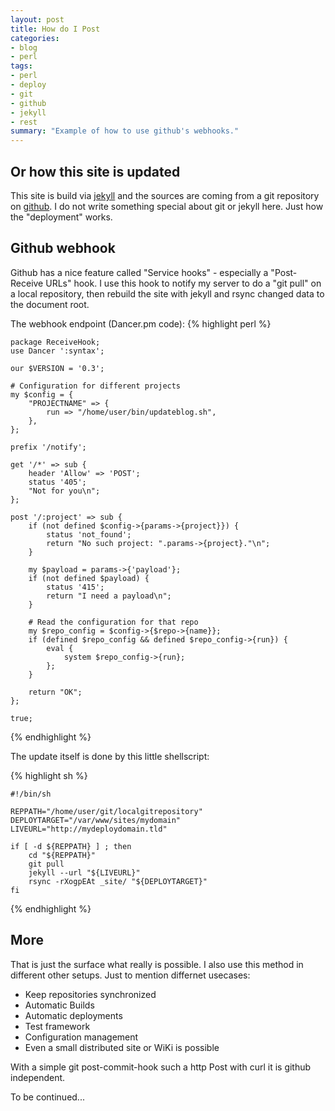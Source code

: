 ```yaml
---
layout: post
title: How do I Post
categories:
- blog
- perl
tags:
- perl
- deploy
- git
- github
- jekyll
- rest
summary: "Example of how to use github's webhooks."
---
```


## Or how this site is updated

This site is build via [jekyll](https://github.com/mojombo/jekyll)
and the sources are coming from a git repository on
[github](https://github.com). I do
not write something special about git or jekyll here. Just how the
"deployment" works.

## Github webhook
Github has a nice feature called "Service hooks" - especially a
"Post-Receive URLs" hook. I use this hook to notify my server to
do a "git pull" on a local repository, then rebuild the site with
jekyll and rsync changed data to the document root.

The webhook endpoint (Dancer.pm code):
{% highlight perl %}

    package ReceiveHook;
    use Dancer ':syntax';
    
    our $VERSION = '0.3';
    
    # Configuration for different projects
    my $config = {
        "PROJECTNAME" => {
            run => "/home/user/bin/updateblog.sh",
        },
    };
    
    prefix '/notify';
    
    get '/*' => sub {
        header 'Allow' => 'POST';
        status '405';
        "Not for you\n";
    };
    
    post '/:project' => sub {
        if (not defined $config->{params->{project}}) {
            status 'not_found';
            return "No such project: ".params->{project}."\n";
        }
    
        my $payload = params->{'payload'};
        if (not defined $payload) {
            status '415';
            return "I need a payload\n";
        }
    
        # Read the configuration for that repo
        my $repo_config = $config->{$repo->{name}};
        if (defined $repo_config && defined $repo_config->{run}) {
            eval {
                system $repo_config->{run};
            };
        }
    
        return "OK";
    };
    
    true;
    
{% endhighlight %}

The update itself is done by this little shellscript:

{% highlight sh %}

    #!/bin/sh

    REPPATH="/home/user/git/localgitrepository"
    DEPLOYTARGET="/var/www/sites/mydomain"
    LIVEURL="http://mydeploydomain.tld"

    if [ -d ${REPPATH} ] ; then
        cd "${REPPATH}"
        git pull
        jekyll --url "${LIVEURL}"
        rsync -rXogpEAt _site/ "${DEPLOYTARGET}"
    fi
    
{% endhighlight %}

<aside>
<h2>More</h2>
<p>
That is just the surface what really is possible. I also use this method in
different other setups. Just to mention differnet usecases:
</p>
<ul>
<li>Keep repositories synchronized</li>
<li>Automatic Builds</li>
<li>Automatic deployments</li>
<li>Test framework</li>
<li>Configuration management</li>
<li>Even a small distributed site or WiKi is possible</li>
</ul>
<p>
With a simple git post-commit-hook such a http Post with curl it is
github independent.</p>
</aside>

To be continued...
